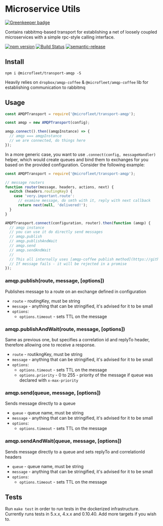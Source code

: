 # Microservice Utils

[![Greenkeeper badge](https://badges.greenkeeper.io/makeomatic/ms-amqp-transport.svg)](https://greenkeeper.io/)

Contains rabbitmq-based transport for establishing a net of loosely coupled microservices with a simple rpc-style
calling interface.

[![npm version](https://badge.fury.io/js/%40microfleet%2Fcore.svg)](https://badge.fury.io/js/%40microfleet%2Fcore)
[![Build Status](https://semaphoreci.com/api/v1/makeomatic/transport-amqp/branches/master/shields_badge.svg)](https://semaphoreci.com/makeomatic/transport-amqp)
[![semantic-release](https://img.shields.io/badge/%20%20%F0%9F%93%A6%F0%9F%9A%80-semantic--release-e10079.svg?style=flat-square)](https://github.com/semantic-release/semantic-release)

## Install

`npm i @microfleet/transport-amqp -S`

Heavily relies on `dropbox/amqp-coffee` & `@microfleet/amqp-coffee` lib for establishing communication to rabbitmq

## Usage

```js
const AMQPTransport = require('@microfleet/transport-amqp');

const amqp = new AMQPTransport(config);

amqp.connect().then((amqpInstance) => {
  // amqp === amqpInstance
  // we are connected, do things here
});
```

In a more generic case, you want to use `.connect(config, messageHandler)` helper, which would create queues and bind them to exchanges for you
based on the provided configuration.
Consider the following example:

```js
const AMQPTransport = require('@microfleet/transport-amqp');

// message routers
function router(message, headers, actions, next) {
  switch (headers.routingKey) {
    case 'very.important.route':
      // examine message, do smth with it, reply with next callback
      return next(null, 'delivered!');
  }
}

AMQPTransport.connect(configuration, router).then(function (amqp) {
  // amqp instance
  // you can use it do directly send messages
  // amqp.publish
  // amqp.publishAndWait
  // amqp.send
  // amqp.sendAndWait
  //
  // This all internally uses [amqp-coffee publish method](https://github.com/dropbox/amqp-coffee#connectionpublishexchange-routingkey-data-publishoptions-callback)
  // If message fails - it will be rejected in a promise
});
```

### amqp.publish(route, message, [options])

Publishes message to a route on an exchange defined in configuration

* `route` - routingKey, must be string
* `message` - anything that can be stringified, it's advised for it to be small
* `options`:
  * `options.timeout` - sets TTL on the message

### amqp.publishAndWait(route, message, [options])

Same as previous one, but specifies a correlation id and replyTo header, therefore allowing one
to receive a response.

* `route` - routikngKey, must be string
* `message` - anything that can be stringified, it's advised for it to be small
* `options`:
  * `options.timeout` - sets TTL on the message
  * `options.priority` - 0 to 255 - priority of the message if queue was declared with `x-max-priority`

### amqp.send(queue, message, [options])

Sends message directly to a queue

* `queue` - queue name, must be string
* `message` - anything that can be stringified, it's advised for it to be small
* `options`:
  * `options.timeout` - sets TTL on the message

### amqp.sendAndWait(queue, message, [options])

Sends message directly to a queue and sets replyTo and correlationId headers

* `queue` - queue name, must be string
* `message` - anything that can be stringified, it's advised for it to be small
* `options`:
  * `options.timeout` - sets TTL on the message

## Tests

Run `make test` in order to run tests in the dockerized infrastructure. Currently runs tests in 5.x.x, 4.x.x and 0.10.40.
Add more targets if you wish to.
